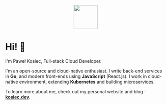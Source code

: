 <p align="center">
 <img src="https://raw.githubusercontent.com/pkosiec/website/main/static/img/logo.png" width="75">
</p>

# Hi! :wave:

I'm Paweł Kosiec, Full-stack Cloud Developer.

I'm an open-source and cloud-native enthusiast. I&nbsp;write back-end services in **Go**, and modern front-ends using **JavaScript** (React.js). I&nbsp;work in cloud-native environment, extending **Kubernetes** and building microservices.

To learn more about me, check out my personal website and blog - [**kosiec.dev**](https://kosiec.dev).
